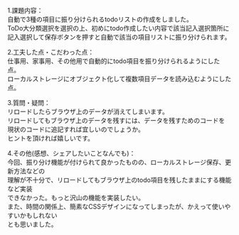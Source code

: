 <title>〜何でも〜To do list ✌︎</title>

1.課題内容：<br>
自動で3種の項目に振り分けられるtodoリストの作成をしました。<br>
ToDo大分類選択を選択の上、初めにtodo作成したい内容で該当記入選択箇所に<br>
記入選択して保存ボタンを押すと自動で該当の項目リストに振り分けられます。<br>

2.工夫した点・こだわった点：<br>
仕事用、家事用、その他用で自動的にtodo項目を振り分けられるようにした点。<br>
ローカルストレージにオブジェクト化して複数項目データを読み込むようにした点。<br>

3.質問・疑問：<br>
リロードしたらブラウザ上のデータが消えてしまいます。<br>
リロードしてもブラウザ上のデータを残すには、データを残すためのコードを<br>
現状のコードに追記すれば宜しいのでしょうか。<br>
ヒントを頂ければ嬉しいです。<br>

4.その他(感想、シェアしたいことなんでも)：<br>
今回、振り分け機能が付けられて良かったものの、ローカルストレージ保存、更新方法などの<br>
理解が不十分で、リロードしてもブラウザ上のtodo項目を残したままにする機能など実装<br>
できなかった。もっと沢山の機能を実装したい。<br>
また、時間の関係上、簡素なCSSデザインになってしまったが、かえって使いやすいかもしれない<br>
とも思いました。
